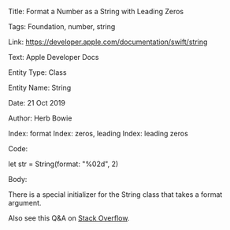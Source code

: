 Title:  Format a Number as a String with Leading Zeros

Tags:   Foundation, number, string

Link:   https://developer.apple.com/documentation/swift/string

Text:   Apple Developer Docs

Entity Type: Class

Entity Name: String

Date:   21 Oct 2019

Author: Herb Bowie

Index:  format
Index:  zeros, leading
Index:  leading zeros

Code: 

let str = String(format: "%02d", 2)


Body: 

There is a special initializer for the String class that takes a format argument. 

Also see this Q&A on [Stack Overflow](https://stackoverflow.com/questions/25566581/leading-zeros-for-int-in-swift).

